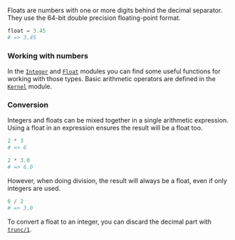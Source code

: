 Floats are numbers with one or more digits behind the decimal separator. They use the 64-bit double precision floating-point format.

```elixir
float = 3.45
# => 3.45
```

### Working with numbers

In the [`Integer`][integer-functions] and [`Float`][float-functions] modules you can find some useful functions for working with those types. Basic arithmetic operators are defined in the [`Kernel`][kernel-arithmetic-operators] module.

### Conversion

Integers and floats can be mixed together in a single arithmetic expression. Using a float in an expression ensures the result will be a float too.

```elixir
2 * 3
# => 6

2 * 3.0
# => 6.0
```

However, when doing division, the result will always be a float, even if only integers are used.

```elixir
6 / 2
# => 3.0
```

To convert a float to an integer, you can discard the decimal part with [`trunc/1`][trunc-1].

[integer-functions]: https://hexdocs.pm/elixir/Integer.html#functions
[float-functions]: https://hexdocs.pm/elixir/Float.html#functions
[kernel-arithmetic-operators]: https://hexdocs.pm/elixir/Kernel.html#*/2
[trunc-1]: https://hexdocs.pm/elixir/Kernel.html#trunc/1